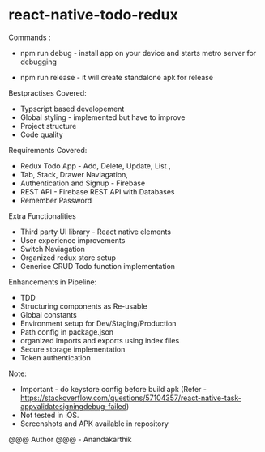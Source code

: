 # react-native-todo-redux

Commands :
* npm run debug - install app on your device and starts metro server for debugging
    

* npm run release - it will create standalone apk for release
    
    
Bestpractises Covered:
* Typscript based developement
* Global styling - implemented but have to improve
* Project structure
* Code quality 

Requirements Covered:
* Redux Todo App - Add, Delete, Update, List  ,
* Tab, Stack, Drawer Naviagation,
* Authentication and Signup - Firebase
* REST API - Firebase REST API with Databases
* Remember Password

Extra Functionalities
* Third party UI library - React native elements
* User experience improvements
* Switch Naviagation
* Organized redux store setup
* Generice CRUD Todo function implementation

Enhancements in Pipeline:
* TDD
* Structuring components as Re-usable 
* Global constants
* Environment setup for Dev/Staging/Production
* Path config in package.json
* organized imports and exports using index files
* Secure storage implementation
* Token authentication

Note:
* Important - do keystore config before build apk (Refer - https://stackoverflow.com/questions/57104357/react-native-task-appvalidatesigningdebug-failed)
* Not tested in iOS.
* Screenshots and APK available in repository


@@@ Author @@@ - Anandakarthik


